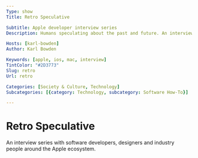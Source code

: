 ```yaml
---
Type: show
Title: Retro Speculative

Subtitle: Apple developer interview series
Description: Humans speculating about the past and future. An interview series with software developers and designers.

Hosts: [karl-bowden]
Author: Karl Bowden

Keywords: [apple, ios, mac, interview]
TintColor: "#2D3773"
Slug: retro
Url: retro

Categories: [Society & Culture, Technology]
Subcategories: [{category: Technology, subcategory: Software How-To}]

---
```


# Retro Speculative

An interview series with software developers, designers and industry people around the Apple ecosystem.
